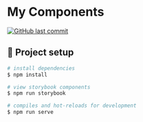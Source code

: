 # My Components

[![GitHub last commit](https://img.shields.io/github/last-commit/pablosirera/nearest-bin)](https://github.com/pablosirera/nearest-bin/commits/master)

## 🔧 Project setup

```bash
# install dependencies
$ npm install

# view storybook components
$ npm run storybook

# compiles and hot-reloads for development
$ npm run serve
```
